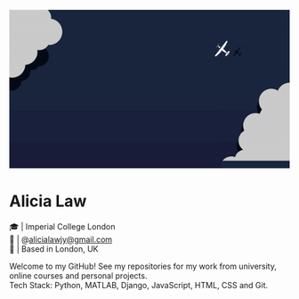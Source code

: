 ![Header](https://github.com/alicialawjy/alicialawjy/blob/main/alicialawjy.gif)
# Alicia Law 
🎓  | Imperial College London <br>
📧  | @alicialawjy@gmail.com <br>
📍  | Based in London, UK <br>

Welcome to my GitHub! See my repositories for my work from university, online courses and personal projects. <br>
Tech Stack: Python, MATLAB, Django, JavaScript, HTML, CSS and Git.
